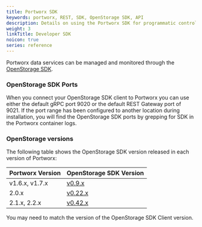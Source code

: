 ```yaml
---
title: Portworx SDK
keywords: portworx, REST, SDK, OpenStorage SDK, API
description: Details on using the Portworx SDK for programmatic control
weight: 3
linkTitle: Developer SDK
noicon: true
series: reference
---
```


Portworx data services can be managed and monitored through the [OpenStorage SDK](https://libopenstorage.github.io).


### OpenStorage SDK Ports

When you connect your OpenStorage SDK client to Portworx you can use either the
default gRPC port 9020 or the default REST Gateway port of 9021. If the port
range has been configured to another location during installation, you will
find the OpenStorage SDK ports by grepping for SDK in the Portworx container logs.

### OpenStorage versions

The following table shows the OpenStorage SDK version released in each version of Portworx:

| Portworx Version | OpenStorage SDK Version |
| ---------------- | ----------------------- |
| v1.6.x, v1.7.x | [v0.9.x](https://libopenstorage.github.io/w/reference.html) |
| 2.0.x | [v0.22.x](https://libopenstorage.github.io/w/reference.html) |
| 2.1.x, 2.2.x | [v0.42.x](https://libopenstorage.github.io/w/reference.html) |

You may need to match the version of the OpenStorage SDK Client version.
